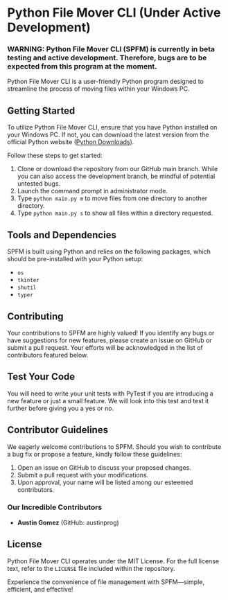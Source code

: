 # Python File Mover CLI (Under Active Development)
### WARNING: Python File Mover CLI (SPFM) is currently in beta testing and active development. Therefore, bugs are to be expected from this program at the moment.
Python File Mover CLI is a user-friendly Python program designed to streamline the process of moving files within your Windows PC.

## Getting Started

To utilize Python File Mover CLI, ensure that you have Python installed on your Windows PC. If not, you can download the latest version from the official Python website ([Python Downloads](https://www.python.org/downloads/)).

Follow these steps to get started:

1. Clone or download the repository from our GitHub main branch. While you can also access the development branch, be mindful of potential untested bugs.
2. Launch the command prompt in administrator mode.
3. Type `python main.py m` to move files from one directory to another directory.
3. Type `python main.py s` to show all files within a directory requested.

## Tools and Dependencies

SPFM is built using Python and relies on the following packages, which should be pre-installed with your Python setup:

- `os`
- `tkinter`
- `shutil`
- `typer`

## Contributing

Your contributions to SPFM are highly valued! If you identify any bugs or have suggestions for new features, please create an issue on GitHub or submit a pull request. Your efforts will be acknowledged in the list of contributors featured below.

## Test Your Code
You will need to write your unit tests with PyTest if you are introducing a new feature or just a small feature. We will look into this test and test it further before giving you a yes or no. 

## Contributor Guidelines

We eagerly welcome contributions to SPFM. Should you wish to contribute a bug fix or propose a feature, kindly follow these guidelines:

1. Open an issue on GitHub to discuss your proposed changes.
2. Submit a pull request with your modifications.
3. Upon approval, your name will be listed among our esteemed contributors.

### Our Incredible Contributors

* **Austin Gomez** (GitHub: austinprog)

## License

Python File Mover CLI operates under the MIT License. For the full license text, refer to the `LICENSE` file included within the repository.

Experience the convenience of file management with SPFM—simple, efficient, and effective!
